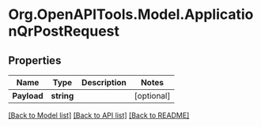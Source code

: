 # Org.OpenAPITools.Model.ApplicationQrPostRequest
## Properties

Name | Type | Description | Notes
------------ | ------------- | ------------- | -------------
**Payload** | **string** |  | [optional] 

[[Back to Model list]](../README.md#documentation-for-models) [[Back to API list]](../README.md#documentation-for-api-endpoints) [[Back to README]](../README.md)

